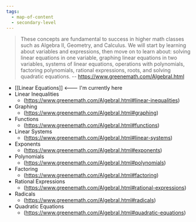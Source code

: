 ```yaml
---
tags:
  - map-of-content
  - secondary-level
---
```


> These concepts are fundamental to success in higher math classes such as Algebra II, Geometry, and Calculus. We will start by learning about variables and expressions, then move on to learn about: solving linear equations in one variable, graphing linear equations in two variables, systems of linear equations, operations with polynomials, factoring polynomials, rational expressions, roots, and solving quadratic equations.
> -- https://www.greenemath.com/AlgebraI.html

- [[Linear Equations]] <--- I'm currently here
- Linear Inequalities
  - (https://www.greenemath.com/AlgebraI.html#linear-inequalities)
- Graphing
  - (https://www.greenemath.com/AlgebraI.html#graphing)
- Functions
  - (https://www.greenemath.com/AlgebraI.html#functions)
- Linear Systems
  - (https://www.greenemath.com/AlgebraI.html#linear-systems)
- Exponents
  - (https://www.greenemath.com/AlgebraI.html#exponents)
- Polynomials
  - (https://www.greenemath.com/AlgebraI.html#polynomials)
- Factoring
  - (https://www.greenemath.com/AlgebraI.html#factoring)
- Rational Expressions
  - (https://www.greenemath.com/AlgebraI.html#rational-expressions)
- Radicals
  - (https://www.greenemath.com/AlgebraI.html#radicals)
- Quadratic Equations
  - (https://www.greenemath.com/AlgebraI.html#quadratic-equations)